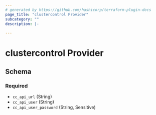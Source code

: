 ```yaml
---
# generated by https://github.com/hashicorp/terraform-plugin-docs
page_title: "clustercontrol Provider"
subcategory: ""
description: |-
  
---
```


# clustercontrol Provider





<!-- schema generated by tfplugindocs -->
## Schema

### Required

- `cc_api_url` (String)
- `cc_api_user` (String)
- `cc_api_user_password` (String, Sensitive)
